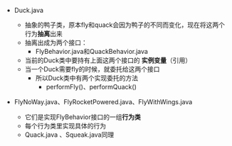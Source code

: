 - Duck.java
  - 抽象的鸭子类，原本fly和quack会因为鸭子的不同而变化，现在将这两个行为**抽离**出来
  - 抽离出成为两个接口：
    - FlyBehavior.java和QuackBehavior.java
  - 当前的Duck类中要持有上面这两个接口的 **实例变量**（引用）
  - 当一个Duck需要fly的时候，就委托给这两个接口
    - 所以Duck类中有两个实现委托的方法
      - performFly()、performQuack()

-  FlyNoWay.java、FlyRocketPowered.java、FlyWithWings.java
   -  它们是实现FlyBehavior接口的一组**行为类**
   -  每个行为类里实现具体的行为
   -  Quack.java 、Squeak.java同理